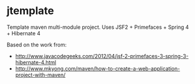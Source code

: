 jtemplate
=========
Template maven multi-module project.
Uses JSF2 + Primefaces + Spring 4 + Hibernate 4

Based on the work from: 
- http://www.javacodegeeks.com/2012/04/jsf-2-primefaces-3-spring-3-hibernate-4.html
- http://www.mkyong.com/maven/how-to-create-a-web-application-project-with-maven/